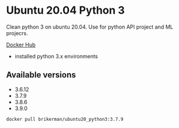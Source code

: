 # Ubuntu 20.04 Python 3

Clean python 3 on ubuntu 20.04. Use for python API project and ML projecrs.

[Docker Hub](https://hub.docker.com/r/brikerman/ubuntu20_python3)

* installed python 3.x environments

## Available versions

* 3.6.12
* 3.7.9
* 3.8.6
* 3.9.0

```bash
docker pull brikerman/ubuntu20_python3:3.7.9
```

